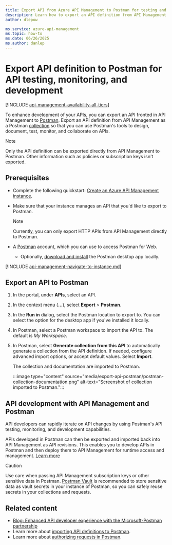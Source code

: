 ```yaml
---
title: Export API from Azure API Management to Postman for testing and monitoring | Microsoft Docs
description: Learn how to export an API definition from API Management to Postman and use Postman for API testing, monitoring, and development
author: dlepow

ms.service: azure-api-management
ms.topic: how-to
ms.date: 06/26/2025
ms.author: danlep
---
```

# Export API definition to Postman for API testing, monitoring, and development

[!INCLUDE [api-management-availability-all-tiers](../../includes/api-management-availability-all-tiers.md)]

To enhance development of your APIs, you can export an API fronted in API Management to [Postman](https://www.postman.com/product/what-is-postman/). Export an API definition from API Management as a Postman [collection](https://learning.postman.com/docs/getting-started/creating-the-first-collection/) so that you can use Postman's tools to design, document, test, monitor, and collaborate on APIs. 

> [!NOTE]
> Only the API definition can be exported directly from API Management to Postman. Other information such as policies or subscription keys isn't exported.

## Prerequisites

+ Complete the following quickstart: [Create an Azure API Management instance](get-started-create-service-instance.md).
+ Make sure that your instance manages an API that you'd like to export to Postman. 

    > [!NOTE]
    > Currently, you can only export HTTP APIs from API Management directly to Postman.
    
+ A [Postman](https://www.postman.com) account, which you can use to access Postman for Web.
    * Optionally, [download and install](https://learning.postman.com/docs/getting-started/installation-and-updates/) the Postman desktop app locally.

[!INCLUDE [api-management-navigate-to-instance.md](../../includes/api-management-navigate-to-instance.md)]


## Export an API to Postman

1. In the portal, under **APIs**, select an API.
1. In the context menu (**...**), select **Export** > **Postman**. 
1. In the **Run in** dialog, select the Postman location to export to. You can select the option for the desktop app if you've installed it locally.
1. In Postman, select a Postman workspace to import the API to. The default is *My Workspace*.
1. In Postman, select **Generate collection from this API** to automatically generate a collection from the API definition. If needed, configure advanced import options, or accept default values. Select **Import**.

    The collection and documentation are imported to Postman.

    :::image type="content" source="media/export-api-postman/postman-collection-documentation.png" alt-text="Screenshot of collection imported to Postman."::: 

## API development with API Management and Postman  

API developers can rapidly iterate on API changes by using Postman's API testing, monitoring, and development capabilities.

APIs developed in Postman can then be exported and imported back into API Management as API revisions. This enables you to develop APIs in Postman and then deploy them to API Management for runtime access and management. [Learn more](https://learning.postman.com/docs/designing-and-developing-your-api/deploying-an-api/deploying-an-api-azure/)


> [!CAUTION]
> Use care when passing API Management subscription keys or other sensitive data in Postman. [Postman Vault](https://learning.postman.com/docs/sending-requests/postman-vault/postman-vault-secrets/) is recommended to store sensitive data as vault secrets in your instance of Postman, so you can safely reuse secrets in your collections and requests.

## Related content

* [Blog: Enhanced API developer experience with the Microsoft-Postman partnership](https://techcommunity.microsoft.com/t5/apps-on-azure-blog/enhanced-api-developer-experience-with-the-microsoft-postman/ba-p/3650304)
* Learn more about [importing API definitions to Postman](https://learning.postman.com/docs/designing-and-developing-your-api/importing-an-api/).
* Learn more about [authorizing requests in Postman](https://learning.postman.com/docs/sending-requests/authorization/).
